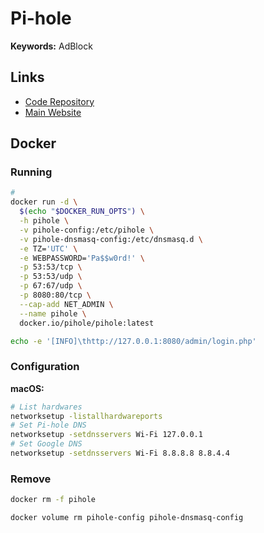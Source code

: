 # Pi-hole

<!--
https://www.youtube.com/watch?v=UpoYUudxZU0
https://github.com/henningstorck/home-server/blob/6213a608730229f435ef0c1389d8fb3b700ebda0/docker-compose.yml
-->

**Keywords:** AdBlock

## Links

- [Code Repository](https://github.com/pi-hole/pi-hole)
- [Main Website](https://pi-hole.net)

## Docker

### Running

```sh
#
docker run -d \
  $(echo "$DOCKER_RUN_OPTS") \
  -h pihole \
  -v pihole-config:/etc/pihole \
  -v pihole-dnsmasq-config:/etc/dnsmasq.d \
  -e TZ='UTC' \
  -e WEBPASSWORD='Pa$$w0rd!' \
  -p 53:53/tcp \
  -p 53:53/udp \
  -p 67:67/udp \
  -p 8080:80/tcp \
  --cap-add NET_ADMIN \
  --name pihole \
  docker.io/pihole/pihole:latest
```

```sh
echo -e '[INFO]\thttp://127.0.0.1:8080/admin/login.php'
```

### Configuration

**macOS:**

```sh
# List hardwares
networksetup -listallhardwareports
# Set Pi-hole DNS
networksetup -setdnsservers Wi-Fi 127.0.0.1
# Set Google DNS
networksetup -setdnsservers Wi-Fi 8.8.8.8 8.8.4.4
```

### Remove

```sh
docker rm -f pihole

docker volume rm pihole-config pihole-dnsmasq-config
```
